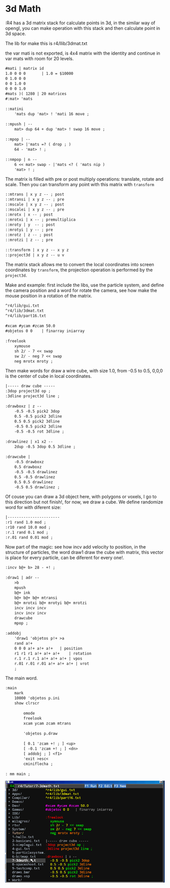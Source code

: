 # 3d Math

:R4 has a 3d matrix stack for calculate points in 3d, in the similar way of opengl, you can make operation with this stack and then calculate point in 3d space.

The lib for make this is r4/llib/3dmat.txt

the var mati is not exported, is 4x4 matrix with the identity and continue in var mats with room for 20 levels.

```
#mati | matrix id
1.0 0 0 0		| 1.0 = $10000
0 1.0 0 0
0 0 1.0 0
0 0 0 1.0
#mats )( 1280 | 20 matrices
#:mat> 'mats

::matini
	'mats dup 'mat> ! 'mati 16 move ;

::mpush | --
	mat> dup 64 + dup 'mat> ! swap 16 move ;

::mpop | --
	mat> |'mats =? ( drop ; )
	64 - 'mat> ! ;

::nmpop | n --
	6 << mat> swap - |'mats <? ( 'mats nip )
	'mat> ! ;
```

The matrix is filled with pre or post multiply operations: translate, rotate and scale. Then you can transform any point with this matrix with `transform`

```
::mtrans | x y z -- ; post
::mtransi | x y z -- ; pre
::mscale | x y z -- ; post
::mscalei | x y z -- ; pre
::mrotx | x -- ; post
::mrotxi | x -- ; premultiplica
::mroty | y  -- ; post
::mrotyi | y -- ; pre
::mrotz | z -- ; post
::mrotzi | z -- ; pre

::transform | x y z -- x y z
::project3d | x y z -- u v
```

The matrix stack allows me to convert the local coordinates into screen coordinates by `transform`, the projection operation is performed by the `project3d`.

Make and example: first include the libs, use the particle system,  and define the camera position and a word for rotate the camera, see how make the mouse position in a rotation of the matrix.

```
^r4/lib/gui.txt
^r4/lib/3dmat.txt
^r4/lib/part16.txt

#xcam #ycam #zcam 50.0
#objetos 0 0	| finarray iniarray

:freelook
	xymouse
	sh 2/ - 7 << swap
	sw 2/ - neg 7 << swap
	neg mrotx mroty ;
```

Then make words for draw a wire cube, with size 1.0, from -0.5 to 0.5, 0,0,0 is the center of cube in local coordinates.

```
|----- draw cube -----
:3dop project3d op ;
:3dline project3d line ;

:drawboxz | z --
	-0.5 -0.5 pick2 3dop
	0.5 -0.5 pick2 3dline
	0.5 0.5 pick2 3dline
	-0.5 0.5 pick2 3dline
	-0.5 -0.5 rot 3dline ;

:drawlinez | x1 x2 --
	2dup -0.5 3dop 0.5 3dline ;

:drawcube |
	-0.5 drawboxz
	0.5 drawboxz
	-0.5 -0.5 drawlinez
	0.5 -0.5 drawlinez
	0.5 0.5 drawlinez
	-0.5 0.5 drawlinez ;
```

Of couse you can draw a 3d object here, with polygons or voxels, I go to this direction but not finish!, for now, we draw a cube.
We define randomize word for with diferent size:

```
|-----------------------
:r1 rand 1.0 mod ;
:r10 rand 10.0 mod ;
:r.1 rand 0.1 mod ;
:r.01 rand 0.01 mod ;
```

Now part of the magic: see how incv add velocity to position, in the structure of particles, the word draw1 draw the cube with matrix, this vector is place for every particle, can be diferent for every one!.

```
:incv b@+ b> 28 - +! ;

:draw1 | adr --
	>b
	mpush
	b@+ ink
	b@+ b@+ b@+ mtransi
	b@+ mrotxi b@+ mrotyi b@+ mrotzi
	incv incv incv
	incv incv incv
	drawcube
	mpop ;

:addobj
	'draw1 'objetos p!+ >a
	rand a!+
	0 0 0 a!+ a!+ a!+	| position
	r1 r1 r1 a!+ a!+ a!+	| rotation
	r.1 r.1 r.1 a!+ a!+ a!+ | vpos
	r.01 r.01 r.01 a!+ a!+ a!+ | vrot
	;
```

The main word.

```
:main
	mark
	10000 'objetos p.ini
	show clrscr

		omode
		freelook
		xcam ycam zcam mtrans

		'objetos p.draw

		[ 0.1 'zcam +! ; ] <up>
		[ -0.1 'zcam +! ; ] <dn>
		[ addobj ; ] <f1>
		'exit >esc<
		cminiflecha ;

: mm main ;
```

<img src="../gif/3dmath.gif">
